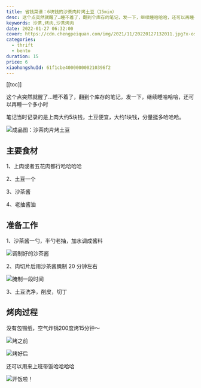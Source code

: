 ```yaml
---
title: 省钱菜谱：6块钱的沙茶肉片烤土豆（15min）
desc: 这个点突然就醒了…睡不着了，翻到个库存的笔记，发一下，继续睡哈哈哈，还可以再睡一个多小时，笔记当时记录的是上肉大约5块钱，土豆便宜，大约1块钱，分量挺多哈哈哈。
keywords: 沙茶,烤肉,沙茶烤肉
date: 2022-01-27 06:32:00
cover: https://cdn.chengpeiquan.com/img/2021/11/20220127132011.jpg?x-oss-process=image/interlace,1
categories:
  - thrift
  - bento
duration: 15
price: 6
xiaohongshuId: 61f1cbe400000000210396f2
---
```


[[toc]]

这个点突然就醒了…睡不着了，翻到个库存的笔记，发一下，继续睡哈哈哈，还可以再睡一个多小时

笔记当时记录的是上肉大约5块钱，土豆便宜，大约1块钱，分量挺多哈哈哈。

![成品图：沙茶肉片烤土豆](https://cdn.chengpeiquan.com/img/2021/11/20220127132022.jpg?x-oss-process=image/interlace,1)

## 主要食材

1、上肉或者五花肉都行哈哈哈哈

2、土豆一个

3、沙茶酱

4、老抽酱油

## 准备工作

1、沙茶酱一勺，半勺老抽，加水调成酱料

![调制好的沙茶酱](https://cdn.chengpeiquan.com/img/2021/11/20220127132027.jpg?x-oss-process=image/interlace,1)

2、肉切片后用沙茶酱腌制 20 分钟左右

![腌制一段时间](https://cdn.chengpeiquan.com/img/2021/11/20220127132026.jpg?x-oss-process=image/interlace,1)

3、土豆洗净，削皮，切丁

## 烤肉过程

没有包锡纸，空气炸锅200度烤15分钟～

![烤之前](https://cdn.chengpeiquan.com/img/2021/11/20220127132025.jpg?x-oss-process=image/interlace,1)

![烤好后](https://cdn.chengpeiquan.com/img/2021/11/20220127132024.jpg?x-oss-process=image/interlace,1)

还可以用来上班带饭哈哈哈哈

![开饭啦！](https://cdn.chengpeiquan.com/img/2021/11/20220127132023.jpg?x-oss-process=image/interlace,1)
